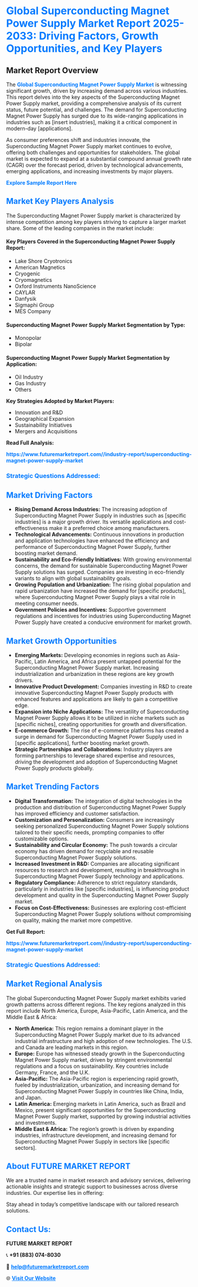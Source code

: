 <h1 style="color: #007BFF;">Global Superconducting Magnet Power Supply Market Report 2025-2033: Driving Factors, Growth Opportunities, and Key Players</h1>

<section id="overview">
<h2>Market Report Overview</h2>
<p>The <a href="https://www.futuremarketreport.com//industry-report/superconducting-magnet-power-supply-market" style="color: #007BFF; text-decoration: none;"><strong>Global Superconducting Magnet Power Supply Market</strong></a> is witnessing significant growth, driven by increasing demand across various industries. This report delves into the key aspects of the Superconducting Magnet Power Supply market, providing a comprehensive analysis of its current status, future potential, and challenges. The demand for Superconducting Magnet Power Supply has surged due to its wide-ranging applications in industries such as [insert industries], making it a critical component in modern-day [applications].</p>
<p>As consumer preferences shift and industries innovate, the Superconducting Magnet Power Supply market continues to evolve, offering both challenges and opportunities for stakeholders. The global market is expected to expand at a substantial compound annual growth rate (CAGR) over the forecast period, driven by technological advancements, emerging applications, and increasing investments by major players.</p>
</section>

<section id="overview">
<p><a href="https://www.futuremarketreport.com//request-sample/reportId=50299" style="color: #007BFF; text-decoration: none;"><strong>Explore Sample Report Here</strong></a></p>
</section>

<section id="key-players">
<h2 style="color: #007BFF;">Market Key Players Analysis</h2>
<p>The Superconducting Magnet Power Supply market is characterized by intense competition among key players striving to capture a larger market share. Some of the leading companies in the market include:</p>
<h4>Key Players Covered in the Superconducting Magnet Power Supply Report:</h4>
<ul><li>Lake Shore Cryotronics</li><li>American Magnetics</li><li>Cryogenic</li><li>Cryomagnetics</li><li>Oxford Instruments NanoScience</li><li>CAYLAR</li><li>Danfysik</li><li>Sigmaphi Group</li><li>MES Company</li></ul>
<h4>Superconducting Magnet Power Supply Market Segmentation by Type:</h4>
<ul><li>Monopolar</li><li>Bipolar</li></ul>

<h4>Superconducting Magnet Power Supply Market Segmentation by Application:</h4>
<ul><li>Oil Industry</li><li>Gas Industry</li><li>Others</li></ul>
<p><strong>Key Strategies Adopted by Market Players:</strong></p>
<ul>
<li>Innovation and R&D</li>
<li>Geographical Expansion</li>
<li>Sustainability Initiatives</li>
<li>Mergers and Acquisitions</li>
</ul>
</section>

<section>
<p><strong>Read Full Analysis: </strong></p><a href="https://www.futuremarketreport.com//industry-report/superconducting-magnet-power-supply-market" style="color: #007BFF; text-decoration: none;"><strong>https://www.futuremarketreport.com//industry-report/superconducting-magnet-power-supply-market</strong></a>
<h3 style="color: #007BFF;">Strategic Questions Addressed:</h3>
</section>

<section id="driving-factors">
<h2 style="color: #007BFF;">Market Driving Factors</h2>
<ul>
<li><strong>Rising Demand Across Industries:</strong> The increasing adoption of Superconducting Magnet Power Supply in industries such as [specific industries] is a major growth driver. Its versatile applications and cost-effectiveness make it a preferred choice among manufacturers.</li>
<li><strong>Technological Advancements:</strong> Continuous innovations in production and application technologies have enhanced the efficiency and performance of Superconducting Magnet Power Supply, further boosting market demand.</li>
<li><strong>Sustainability and Eco-Friendly Initiatives:</strong> With growing environmental concerns, the demand for sustainable Superconducting Magnet Power Supply solutions has surged. Companies are investing in eco-friendly variants to align with global sustainability goals.</li>
<li><strong>Growing Population and Urbanization:</strong> The rising global population and rapid urbanization have increased the demand for [specific products], where Superconducting Magnet Power Supply plays a vital role in meeting consumer needs.</li>
<li><strong>Government Policies and Incentives:</strong> Supportive government regulations and incentives for industries using Superconducting Magnet Power Supply have created a conducive environment for market growth.</li>
</ul>
</section>

<section id="growth-opportunities">
<h2 style="color: #007BFF;">Market Growth Opportunities</h2>
<ul>
<li><strong>Emerging Markets:</strong> Developing economies in regions such as Asia-Pacific, Latin America, and Africa present untapped potential for the Superconducting Magnet Power Supply market. Increasing industrialization and urbanization in these regions are key growth drivers.</li>
<li><strong>Innovative Product Development:</strong> Companies investing in R&D to create innovative Superconducting Magnet Power Supply products with enhanced features and applications are likely to gain a competitive edge.</li>
<li><strong>Expansion into Niche Applications:</strong> The versatility of Superconducting Magnet Power Supply allows it to be utilized in niche markets such as [specific niches], creating opportunities for growth and diversification.</li>
<li><strong>E-commerce Growth:</strong> The rise of e-commerce platforms has created a surge in demand for Superconducting Magnet Power Supply used in [specific applications], further boosting market growth.</li>
<li><strong>Strategic Partnerships and Collaborations:</strong> Industry players are forming partnerships to leverage shared expertise and resources, driving the development and adoption of Superconducting Magnet Power Supply products globally.</li>
</ul>
</section>

<section id="trending-factors">
<h2 style="color: #007BFF;">Market Trending Factors</h2>
<ul>
<li><strong>Digital Transformation:</strong> The integration of digital technologies in the production and distribution of Superconducting Magnet Power Supply has improved efficiency and customer satisfaction.</li>
<li><strong>Customization and Personalization:</strong> Consumers are increasingly seeking personalized Superconducting Magnet Power Supply solutions tailored to their specific needs, prompting companies to offer customizable options.</li>
<li><strong>Sustainability and Circular Economy:</strong> The push towards a circular economy has driven demand for recyclable and reusable Superconducting Magnet Power Supply solutions.</li>
<li><strong>Increased Investment in R&D:</strong> Companies are allocating significant resources to research and development, resulting in breakthroughs in Superconducting Magnet Power Supply technology and applications.</li>
<li><strong>Regulatory Compliance:</strong> Adherence to strict regulatory standards, particularly in industries like [specific industries], is influencing product development and quality in the Superconducting Magnet Power Supply market.</li>
<li><strong>Focus on Cost-Effectiveness:</strong> Businesses are exploring cost-efficient Superconducting Magnet Power Supply solutions without compromising on quality, making the market more competitive.</li>
</ul>
</section>

<section>
<p><strong>Get Full Report: </strong></p><a href="https://www.futuremarketreport.com//industry-report/superconducting-magnet-power-supply-market" style="color: #007BFF; text-decoration: none;"><strong>https://www.futuremarketreport.com//industry-report/superconducting-magnet-power-supply-market</strong></a>
<h3 style="color: #007BFF;">Strategic Questions Addressed:</h3>
</section>


<section id="regional-analysis">
<h2 style="color: #007BFF;">Market Regional Analysis</h2>
<p>The global Superconducting Magnet Power Supply market exhibits varied growth patterns across different regions. The key regions analyzed in this report include North America, Europe, Asia-Pacific, Latin America, and the Middle East & Africa:</p>
<ul>
<li><strong>North America:</strong> This region remains a dominant player in the Superconducting Magnet Power Supply market due to its advanced industrial infrastructure and high adoption of new technologies. The U.S. and Canada are leading markets in this region.</li>
<li><strong>Europe:</strong> Europe has witnessed steady growth in the Superconducting Magnet Power Supply market, driven by stringent environmental regulations and a focus on sustainability. Key countries include Germany, France, and the U.K.</li>
<li><strong>Asia-Pacific:</strong> The Asia-Pacific region is experiencing rapid growth, fueled by industrialization, urbanization, and increasing demand for Superconducting Magnet Power Supply in countries like China, India, and Japan.</li>
<li><strong>Latin America:</strong> Emerging markets in Latin America, such as Brazil and Mexico, present significant opportunities for the Superconducting Magnet Power Supply market, supported by growing industrial activities and investments.</li>
<li><strong>Middle East & Africa:</strong> The region’s growth is driven by expanding industries, infrastructure development, and increasing demand for Superconducting Magnet Power Supply in sectors like [specific sectors].</li>
</ul>
</section>

<footer>
<h2 style="color: #007BFF;">About FUTURE MARKET REPORT</h2>
<p>We are a trusted name in market research and advisory services, delivering actionable insights and strategic support to businesses across diverse industries. Our expertise lies in offering:</p>

<p>Stay ahead in today’s competitive landscape with our tailored research solutions.</p>

<h2 style="color: #007BFF;">Contact Us:</h2>
<p><strong>FUTURE MARKET REPORT</strong></p>
<p>📞 <strong>+91 (883) 074-8030</strong></p>
<p>📧 <strong><a href="mailto:help@futuremarketreport.com" style="color: #007BFF;">help@futuremarketreport.com</a></strong></p>
<p>🌐 <strong><a href="https://www.futuremarketreport.com/" style="color: #007BFF;">Visit Our Website</a></strong></p>
</footer>